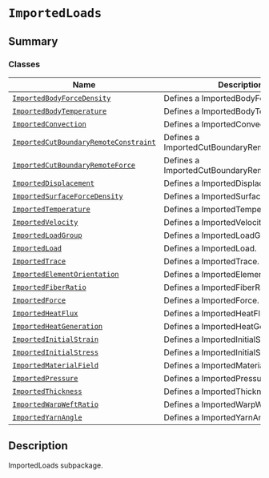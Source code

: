<!-- vale off -->

<a id="module-ansys.mechanical.stubs.v241.Ansys.ACT.Automation.Mechanical.ImportedLoads"></a>

<a id="importedloads"></a>

# `ImportedLoads`

<a id="summary"></a>

## Summary

### Classes

| Name | Description |
|-----------------------------------------------------------------------------------------------------------------------------------------------------------------------------------------------|------------------------------------------------|
| [`ImportedBodyForceDensity`](ImportedBodyForceDensity.md#ansys.mechanical.stubs.v241.Ansys.ACT.Automation.Mechanical.ImportedLoads.ImportedBodyForceDensity)                                  | Defines a ImportedBodyForceDensity.            |
| [`ImportedBodyTemperature`](ImportedBodyTemperature.md#ansys.mechanical.stubs.v241.Ansys.ACT.Automation.Mechanical.ImportedLoads.ImportedBodyTemperature)                                     | Defines a ImportedBodyTemperature.             |
| [`ImportedConvection`](ImportedConvection.md#ansys.mechanical.stubs.v241.Ansys.ACT.Automation.Mechanical.ImportedLoads.ImportedConvection)                                                    | Defines a ImportedConvection.                  |
| [`ImportedCutBoundaryRemoteConstraint`](ImportedCutBoundaryRemoteConstraint.md#ansys.mechanical.stubs.v241.Ansys.ACT.Automation.Mechanical.ImportedLoads.ImportedCutBoundaryRemoteConstraint) | Defines a ImportedCutBoundaryRemoteConstraint. |
| [`ImportedCutBoundaryRemoteForce`](ImportedCutBoundaryRemoteForce.md#ansys.mechanical.stubs.v241.Ansys.ACT.Automation.Mechanical.ImportedLoads.ImportedCutBoundaryRemoteForce)                | Defines a ImportedCutBoundaryRemoteForce.      |
| [`ImportedDisplacement`](ImportedDisplacement.md#ansys.mechanical.stubs.v241.Ansys.ACT.Automation.Mechanical.ImportedLoads.ImportedDisplacement)                                              | Defines a ImportedDisplacement.                |
| [`ImportedSurfaceForceDensity`](ImportedSurfaceForceDensity.md#ansys.mechanical.stubs.v241.Ansys.ACT.Automation.Mechanical.ImportedLoads.ImportedSurfaceForceDensity)                         | Defines a ImportedSurfaceForceDensity.         |
| [`ImportedTemperature`](ImportedTemperature.md#ansys.mechanical.stubs.v241.Ansys.ACT.Automation.Mechanical.ImportedLoads.ImportedTemperature)                                                 | Defines a ImportedTemperature.                 |
| [`ImportedVelocity`](ImportedVelocity.md#ansys.mechanical.stubs.v241.Ansys.ACT.Automation.Mechanical.ImportedLoads.ImportedVelocity)                                                          | Defines a ImportedVelocity.                    |
| [`ImportedLoadGroup`](ImportedLoadGroup.md#ansys.mechanical.stubs.v241.Ansys.ACT.Automation.Mechanical.ImportedLoads.ImportedLoadGroup)                                                       | Defines a ImportedLoadGroup.                   |
| [`ImportedLoad`](ImportedLoad.md#ansys.mechanical.stubs.v241.Ansys.ACT.Automation.Mechanical.ImportedLoads.ImportedLoad)                                                                      | Defines a ImportedLoad.                        |
| [`ImportedTrace`](ImportedTrace.md#ansys.mechanical.stubs.v241.Ansys.ACT.Automation.Mechanical.ImportedLoads.ImportedTrace)                                                                   | Defines a ImportedTrace.                       |
| [`ImportedElementOrientation`](ImportedElementOrientation.md#ansys.mechanical.stubs.v241.Ansys.ACT.Automation.Mechanical.ImportedLoads.ImportedElementOrientation)                            | Defines a ImportedElementOrientation.          |
| [`ImportedFiberRatio`](ImportedFiberRatio.md#ansys.mechanical.stubs.v241.Ansys.ACT.Automation.Mechanical.ImportedLoads.ImportedFiberRatio)                                                    | Defines a ImportedFiberRatio.                  |
| [`ImportedForce`](ImportedForce.md#ansys.mechanical.stubs.v241.Ansys.ACT.Automation.Mechanical.ImportedLoads.ImportedForce)                                                                   | Defines a ImportedForce.                       |
| [`ImportedHeatFlux`](ImportedHeatFlux.md#ansys.mechanical.stubs.v241.Ansys.ACT.Automation.Mechanical.ImportedLoads.ImportedHeatFlux)                                                          | Defines a ImportedHeatFlux.                    |
| [`ImportedHeatGeneration`](ImportedHeatGeneration.md#ansys.mechanical.stubs.v241.Ansys.ACT.Automation.Mechanical.ImportedLoads.ImportedHeatGeneration)                                        | Defines a ImportedHeatGeneration.              |
| [`ImportedInitialStrain`](ImportedInitialStrain.md#ansys.mechanical.stubs.v241.Ansys.ACT.Automation.Mechanical.ImportedLoads.ImportedInitialStrain)                                           | Defines a ImportedInitialStrain.               |
| [`ImportedInitialStress`](ImportedInitialStress.md#ansys.mechanical.stubs.v241.Ansys.ACT.Automation.Mechanical.ImportedLoads.ImportedInitialStress)                                           | Defines a ImportedInitialStress.               |
| [`ImportedMaterialField`](ImportedMaterialField.md#ansys.mechanical.stubs.v241.Ansys.ACT.Automation.Mechanical.ImportedLoads.ImportedMaterialField)                                           | Defines a ImportedMaterialField.               |
| [`ImportedPressure`](ImportedPressure.md#ansys.mechanical.stubs.v241.Ansys.ACT.Automation.Mechanical.ImportedLoads.ImportedPressure)                                                          | Defines a ImportedPressure.                    |
| [`ImportedThickness`](ImportedThickness.md#ansys.mechanical.stubs.v241.Ansys.ACT.Automation.Mechanical.ImportedLoads.ImportedThickness)                                                       | Defines a ImportedThickness.                   |
| [`ImportedWarpWeftRatio`](ImportedWarpWeftRatio.md#ansys.mechanical.stubs.v241.Ansys.ACT.Automation.Mechanical.ImportedLoads.ImportedWarpWeftRatio)                                           | Defines a ImportedWarpWeftRatio.               |
| [`ImportedYarnAngle`](ImportedYarnAngle.md#ansys.mechanical.stubs.v241.Ansys.ACT.Automation.Mechanical.ImportedLoads.ImportedYarnAngle)                                                       | Defines a ImportedYarnAngle.                   |

<a id="description"></a>

## Description

ImportedLoads subpackage.

<!-- !! processed by numpydoc !! -->
<!-- vale on -->
